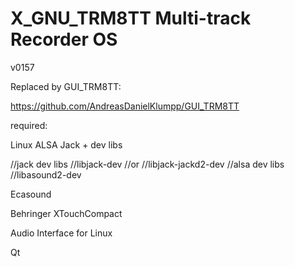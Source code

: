# X_GNU_TRM8TT Multi-track Recorder OS

v0157 

Replaced by GUI_TRM8TT:

https://github.com/AndreasDanielKlumpp/GUI_TRM8TT

required:

Linux 
ALSA
Jack + dev libs

//jack dev libs
//libjack-dev
//or
//libjack-jackd2-dev
//alsa dev libs
//libasound2-dev

Ecasound 

Behringer XTouchCompact


Audio Interface for Linux


Qt







